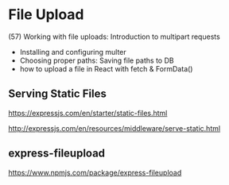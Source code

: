 # File Upload

(57) Working with file uploads: Introduction to multipart requests
- Installing and configuring multer
- Choosing proper paths: Saving file paths to DB
- how to upload a file in React with fetch & FormData()

## Serving Static Files
https://expressjs.com/en/starter/static-files.html

http://expressjs.com/en/resources/middleware/serve-static.html

## express-fileupload
https://www.npmjs.com/package/express-fileupload
